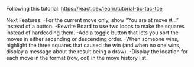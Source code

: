 Following this tutorial: https://react.dev/learn/tutorial-tic-tac-toe

Next Features:
    -For the current move only, show “You are at move #…” instead of a button.
    -Rewrite Board to use two loops to make the squares instead of hardcoding them.
    -Add a toggle button that lets you sort the moves in either ascending or descending order.
    -When someone wins, highlight the three squares that caused the win (and when no one wins, display a message about the result being a draw).
    -Display the location for each move in the format (row, col) in the move history list.